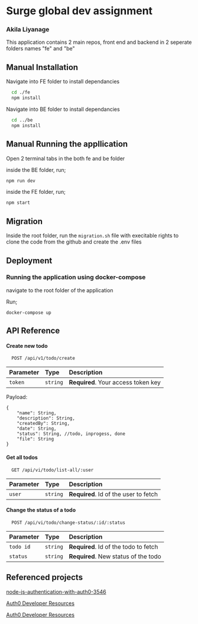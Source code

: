 

# Surge global dev assignment
### Akila Liyanage

This application contains 2 main repos, front end and backend in 2 seperate folders names "fe" and "be"



## Manual Installation

Navigate into FE folder to install dependancies

```bash
  cd ./fe
  npm install
```

Navigate into BE folder to install dependancies

```bash
  cd ../be
  npm install
```

## Manual Running the appllication

Open 2 terminal tabs in the both fe and be folder

inside the BE folder, run;

```bash
npm run dev
```

inside the FE folder, run;

```bash
npm start
```

## Migration
Inside the root folder, run the ```migration.sh``` file with execitable rights to clone the code from the github and create the .env files



    
## Deployment

### Running the application using docker-compose
navigate to the root folder of the application

Run;

```
docker-compose up
```


## API Reference

#### Create new todo

```http
  POST /api/v1/todo/create
```

| Parameter | Type     | Description                |
| :-------- | :------- | :------------------------- |
| `token` | `string` | **Required**. Your access token key |

Payload:

```
{
    "name": String,
    "description": String,
    "createdBy": String,
    "date": String,
    "status": String, //todo, inprogess, done
    "file": String
}
```

#### Get all todos

```http
  GET /api/vi/todo/list-all/:user
```

| Parameter | Type     | Description                       |
| :-------- | :------- | :-------------------------------- |
| `user`      | `string` | **Required**. Id of the user to fetch |


#### Change the status of a todo

```http
  POST /api/vi/todo/change-status/:id/:status
```

| Parameter | Type     | Description                       |
| :-------- | :------- | :-------------------------------- |
| `todo id`      | `string` | **Required**. Id of the todo to fetch |
| `status`      | `string` | **Required**. New status of the todo |


## Referenced projects

[node-js-authentication-with-auth0-3546](https://dev.to/itz_salemm/node-js-authentication-with-auth0-3546)

[Auth0 Developer Resources](https://developer.auth0.com/resources/code-samples/full-stack/hello-world/basic-role-based-access-control/spa/react-javascript/express-javascript)

[Auth0 Developer Resources](https://javascript.plainenglish.io/how-to-upload-files-to-aws-s3-in-react-591e533d615e)

